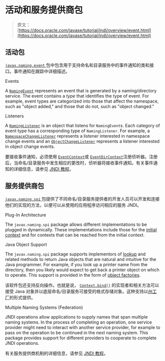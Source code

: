 # 活动和服务提供商包

> 原文： [https://docs.oracle.com/javase/tutorial/jndi/overview/event.html](https://docs.oracle.com/javase/tutorial/jndi/overview/event.html)

## 活动包

[`javax.naming.event` ](https://docs.oracle.com/javase/8/docs/api/javax/naming/event/package-summary.html)包中包含用于支持命名和目录服务中的事件通知的类和接口。事件通知在跟踪中详细描述。

Events

A [`NamingEvent`](https://docs.oracle.com/javase/8/docs/api/javax/naming/event/NamingEvent.html) represents an event that is generated by a naming/directory service. The event contains a _type_ that identifies the type of event. For example, event types are categorized into those that affect the namespace, such as "object added," and those that do not, such as "object changed."

Listeners

A [`NamingListener`](https://docs.oracle.com/javase/8/docs/api/javax/naming/event/NamingListener.html) is an object that listens for `NamingEvent`s. Each category of event type has a corresponding type of `NamingListener`. For example, a [`NamespaceChangeListener`](https://docs.oracle.com/javase/8/docs/api/javax/naming/event/NamespaceChangeListener.html) represents a listener interested in namespace change events and an [`ObjectChangeListener`](https://docs.oracle.com/javase/8/docs/api/javax/naming/event/ObjectChangeListener.html) represents a listener interested in object change events.

要接收事件通知，必须使用 [`EventContext`](https://docs.oracle.com/javase/8/docs/api/javax/naming/event/EventContext.html)或 [`EventDirContext`](https://docs.oracle.com/javase/8/docs/api/javax/naming/event/EventDirContext.html)注册侦听器。注册后，当命名/目录服务中发生相应的更改时，侦听器将接收事件通知。有关事件通知的详细信息，请参见 [JNDI 教程](https://docs.oracle.com/javase/jndi/tutorial/beyond/event/index.html)。

## 服务提供商包

[`javax.naming.spi` ](https://docs.oracle.com/javase/8/docs/api/javax/naming/spi/package-summary.html)包提供了不同命名/目录服务提供者的开发人员可以开发和连接他们的实现的方法，以便可以从使用的应用程序访问相应的服务 JNDI。

Plug-In Architecture

The `javax.naming.spi` package allows different implementations to be plugged in dynamically. These implementations include those for the [initial context](../ops/index.html) and for contexts that can be reached from the initial context.

Java Object Support

The `javax.naming.spi` package supports implementors of [lookup](../ops/lookup.html) and related methods to return Java objects that are natural and intuitive for the Java programmer. For example, if you look up a printer name from the directory, then you likely would expect to get back a printer object on which to operate. This support is provided in the form of [object factories](../objects/index.html#OBJFAC).

该软件包还支持反向操作。也就是说， [`Context.bind()`](https://docs.oracle.com/javase/8/docs/api/javax/naming/Context.html#bind-javax.naming.Name-java.lang.Object-) 的实现者和相关方法可以接受 Java 对象并以底层命名/目录服务可接受的格式存储对象。这种支持以[州工厂](../objects/index.html#STATEFAC)的形式提供。

Multiple Naming Systems (Federation)

JNDI operations allow applications to supply names that span multiple naming systems. In the process of completing an operation, one service provider might need to interact with another service provider, for example to pass on the operation to be continued in the next naming system. This package provides support for different providers to cooperate to complete JNDI operations.

有关服务提供商机制的详细信息，请参见 [JNDI 教程](https://docs.oracle.com/javase/jndi/tutorial/provider/index.html)。